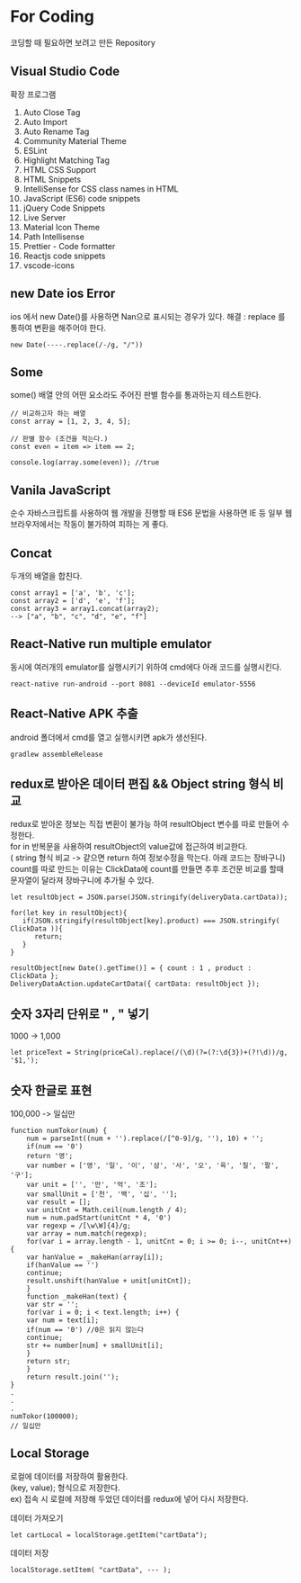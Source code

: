 # For Coding
코딩할 때 필요하면 보려고 만든 Repository

## Visual Studio Code       
확장 프로그램      
1. Auto Close Tag
2. Auto Import
3. Auto Rename Tag
4. Community Material Theme
5. ESLint
6. Highlight Matching Tag
7. HTML CSS Support
8. HTML Snippets
9. IntelliSense for CSS class names in HTML
10. JavaScript (ES6) code snippets
11. jQuery Code Snippets
12. Live Server
13. Material Icon Theme
14. Path Intellisense
15. Prettier - Code formatter
16. Reactjs code snippets
17. vscode-icons



## new Date ios Error
ios 에서 new Date()를 사용하면 Nan으로 표시되는 경우가 있다.
해결 : replace 를 통하여 변환을 해주어야 한다.

    new Date(----.replace(/-/g, "/"))


## Some
some() 배열 안의 어떤 요소라도 주어진 판별 함수를 통과하는지 테스트한다.     

    // 비교하고자 하는 배열
    const array = [1, 2, 3, 4, 5];

    // 판별 함수 (조건을 적는다.)
    const even = item => item == 2;

    console.log(array.some(even)); //true


## Vanila JavaScript
순수 자바스크립트를 사용하여 웹 개발을 진행할 때 ES6 문법을 사용하면
IE 등 일부 웹브라우저에서는 작동이 불가하여 피하는 게 좋다.


## Concat
두개의 배열을 합친다.

    const array1 = ['a', 'b', 'c'];
    const array2 = ['d', 'e', 'f'];
    const array3 = array1.concat(array2); 
    --> ["a", "b", "c", "d", "e", "f"]


## React-Native run multiple emulator
동시에 여러개의 emulator를 실행시키기 위하여 cmd에다 아래 코드를 실행시킨다.

    react-native run-android --port 8081 --deviceId emulator-5556


## React-Native APK 추출 
android 폴더에서 cmd를 열고 실행시키면 apk가 생선된다. 

    gradlew assembleRelease

## redux로 받아온 데이터 편집 && Object string 형식 비교

redux로 받아온 정보는 직접 변환이 불가능 하여 resultObject 변수를 따로 만들어 수정한다.         
for in 반복문을 사용하여 resultObject의 value값에 접근하여 비교한다.         
( string 형식 비교 -> 같으면 return 하여 정보수정을 막는다. 아래 코드는 장바구니)         
count를 따로 만드는 이유는 ClickData에 count를 만들면 추후 조건문 비교를 할때         
문자열이 달라져 장바구니에 추가될 수 있다.         


    let resultObject = JSON.parse(JSON.stringify(deliveryData.cartData));

    for(let key in resultObject){
       if(JSON.stringify(resultObject[key].product) === JSON.stringify( ClickData )){
          return;
       }
    }

    resultObject[new Date().getTime()] = { count : 1 , product :  ClickData };
    DeliveryDataAction.updateCartData({ cartData: resultObject });



## 숫자 3자리 단위로 " , " 넣기 
1000 -> 1,000        


    let priceText = String(priceCal).replace(/(\d)(?=(?:\d{3})+(?!\d))/g, '$1,');


## 숫자 한글로 표현 
100,000 -> 일십만        

    function numTokor(num) {
        num = parseInt((num + '').replace(/[^0-9]/g, ''), 10) + '';
        if(num == '0')
        return '영';
        var number = ['영', '일', '이', '삼', '사', '오', '육', '칠', '팔', '구'];
        var unit = ['', '만', '억', '조'];
        var smallUnit = ['천', '백', '십', ''];
        var result = [];
        var unitCnt = Math.ceil(num.length / 4);
        num = num.padStart(unitCnt * 4, '0') 
        var regexp = /[\w\W]{4}/g;
        var array = num.match(regexp);
        for(var i = array.length - 1, unitCnt = 0; i >= 0; i--, unitCnt++) {
        var hanValue = _makeHan(array[i]); 
        if(hanValue == '') 
        continue;
        result.unshift(hanValue + unit[unitCnt]);
        }
        function _makeHan(text) {
        var str = '';
        for(var i = 0; i < text.length; i++) {
        var num = text[i];
        if(num == '0') //0은 읽지 않는다
        continue;
        str += number[num] + smallUnit[i];
        }
        return str;
        }
        return result.join('');
    }
    .
    .
    .
    numTokor(100000);
    // 일십만


## Local Storage
로컬에 데이터를 저장하여 활용한다.        
(key, value); 형식으로 저장한다.        
ex) 접속 시 로컬에 저장해 두었던 데이터를 redux에 넣어 다시 저장한다.        

데이터 가져오기

    let cartLocal = localStorage.getItem("cartData");


데이터 저장

    localStorage.setItem( "cartData", --- );

